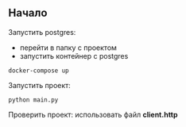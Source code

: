 ## Начало

Запустить postgres:
- перейти в папку с проектом
- запустить контейнер с postgres
```
docker-compose up
```

Запустить проект:
```
python main.py
```

Проверить проект:
использовать файл **client.http**
